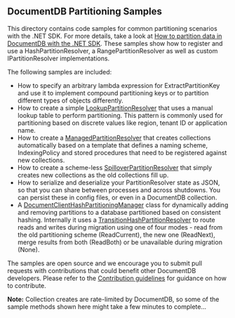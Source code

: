 ## DocumentDB Partitioning Samples
This directory contains code samples for common partitioning scenarios with the .NET SDK. For more details, take a look at [How to partition data in DocumentDB with the .NET SDK](http://azure.microsoft.com/en-us/documentation/articles/documentdb-sharding/). These samples show how to register and use a HashPartitionResolver, a RangePartitionResolver as well as custom IPartitionResolver implementations.

The following samples are included:
* How to specify an arbitrary lambda expression for ExtractPartitionKey and use it to implement compound partitioning keys or to partition different types of objects differently.
* How to create a simple [LookupPartitionResolver]( https://github.com/Azure/azure-documentdb-dotnet/blob/master/samples/code-samples/Partitioning/Partitioners/LookupPartitionResolver.cs ) that uses a manual lookup table to perform partitioning. This pattern is commonly used for partitioning based on discrete values like region, tenant ID or application name.
* How to create a [ManagedPartitionResolver]( https://github.com/Azure/azure-documentdb-net/tree/master/samples/partitioning/DocumentDB.Samples.Sharding/DocumentDB.Samples.Sharding/Partitioners/ManagedHashPartitionResolver.cs) that creates collections automatically based on a template that defines a naming scheme, IndexingPolicy and stored procedures that need to be registered against new collections.
* How to create a scheme-less [SpilloverPartitionResolver]( https://github.com/Azure/azure-documentdb-dotnet/blob/master/samples/code-samples/Partitioning/Partitioners/SpilloverPartitionResolver.cs ) that simply creates new collections as the old collections fill up.
* How to serialize and deserialize your PartitionResolver state as JSON, so that you can share between processes and across shutdowns. You can persist these in config files, or even in a DocumentDB collection.
* A [DocumentClientHashPartitioningManager](https://github.com/Azure/azure-documentdb-net/tree/master/samples/partitioning/DocumentDB.Samples.Sharding/DocumentDB.Samples.Sharding/Util/DocumentClientHashPartitioningManager.cs) class for dynamically adding and removing partitions to a database partitioned based on consistent hashing. Internally it uses a [TransitionHashPartitionResolver]( https://github.com/Azure/azure-documentdb-dotnet/blob/master/samples/code-samples/Partitioning/Partitioners/TransitionHashPartitionResolver.cs ) to route reads and writes during migration using one of four modes - read from the old partitioning scheme (ReadCurrent), the new one (ReadNext), merge results from both (ReadBoth) or be unavailable during migration (None).

The samples are open source and we encourage you to submit pull requests with contributions that could benefit other DocumentDB developers. Please refer to the [Contribution guidelines](https://github.com/Azure/azure-documentdb-net/blob/master/Contributing.md) for guidance on how to contribute.  

**Note:** Collection creates are rate-limited by DocumentDB, so some of the sample methods shown here might take a few minutes to complete...
